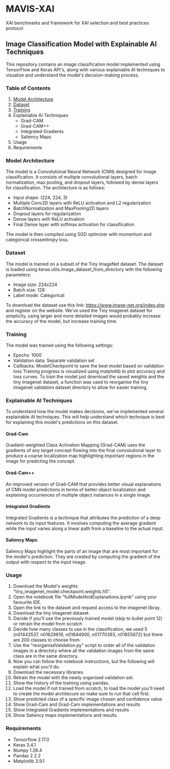 # MAVIS-XAI
XAI benchmarks and framework for XAI selection and best practices protocol

## Image Classification Model with Explainable AI Techniques
This repository contains an image classification model implemented using TensorFlow and Keras API's, along with various explainable AI techniques to visualize and understand the model's decision-making process.
### Table of Contents


1. [Model Architecture](#model-architecture)
2. [Dataset](#dataset)
3. [Training](#Training)
4. Explainable AI Techniques
    - Grad-CAM
    - Grad-CAM++
    - Integrated Gradients
    - Saliency Maps
5. Usage
6. Requirements

### Model Architecture
The model is a Convolutional Neural Network (CNN) designed for image classification. It consists of multiple convolutional layers, batch normalization, max pooling, and dropout layers, followed by dense layers for classification. The architecture is as follows:

+ Input shape: (224, 224, 3)
+ Multiple Conv2D layers with ReLU activation and L2 regularization
+ BatchNormalization and MaxPooling2D layers
+ Dropout layers for regularization
+ Dense layers with ReLU activation
+ Final Dense layer with softmax activation for classification

The model is then compiled using SGD optimizer with momentum and categorical crossentropy loss.

### Dataset
The model is trained on a subset of the Tiny ImageNet dataset. The dataset is loaded using keras.utils.image_dataset_from_directory with the following parameters:
+ Image size: 224x224
+ Batch size: 128
+ Label mode: Categorical
  
To download the dataset use this link: https://www.image-net.org/index.php and register on the website. We've used the Tiny Imagenet dataset for simplicity, using larger and more detailed images would probably increase the accuracy of the model, but increase training time.
### Training 
The model was trained using the following settings:
+ Epochs: 1000
+ Validation data: Separate validation set
+ Callbacks: ModelCheckpoint to save the best model based on validation loss
Training progress is visualized using matplotlib to plot accuracy and loss curves.
To train the model just download the saved weights and the tiny imagenet dataset, a function was used to reorganise the tiny imagenet validation dataset directory to allow for easier training.
### Explainable AI Techniques
To understand how the model makes decisions, we've implemented several explainable AI techniques. This will help understand which technique is best for explaining this model's predictions on this dataset.
#### Grad-Cam
Gradient-weighted Class Activation Mapping (Grad-CAM) uses the gradients of any target concept flowing into the final convolutional layer to produce a coarse localization map highlighting important regions in the image for predicting the concept.
#### Grad-Cam++
An improved version of Grad-CAM that provides better visual explanations of CNN model predictions in terms of better object localization and explaining occurrences of multiple object instances in a single image.
#### Integrated Gradients
Integrated Gradients is a technique that attributes the prediction of a deep network to its input features. It involves computing the average gradient while the input varies along a linear path from a baseline to the actual input.
#### Saliency Maps
Saliency Maps highlight the parts of an image that are most important for the model's prediction. They are created by computing the gradient of the output with respect to the input image.
### Usage

1. Download the Model's weights "tiny_imagenet_model.checkpoint.weights.h5".
2. Open the notebook file "fullModelAndExplanations.ipynb" using your favourite IDE.
3. Open the link to the dataset and request access to the imagenet libray.
4. Download the tiny imagenet dataset.
5. Decide if you'll use the previously trained model (skip to bullet point 12) or retrain the model from scratch 
6. Decide how many classes to use in the classification, we used 5 (n01443537, n01629819, n01644900, n01770393, n01855672) but there are 200 classes to choose from.
7. Use the "reorganiseValidation.py" script to order all of the validation images in a directory where all the validation images from the same class are in the same directory.
8. Now you can follow the notebook instructions, but the following will explain what you'll do.
9. Download the necessary libraries.
10. Retrain the model with the newly organised validation set.
11. Show the history of the training using pandas.
12. Load the model if not trained from scratch, to load the model you'll need to create the model architecure so make sure to run that cell first.
13. Show predicted class of a specific image chosen and confidence value
14. Show Grad-Cam and Grad-Cam implementations and results
15. Show Integrated Gradients implementations and results
16. Show Saliency maps implementations and results
### Requirements
+ Tensorflow 2.17.0
+ Keras 3.4.1
+ Numpy 1.26.4
+ Pandas 2.2.2
+ Matplotlib 3.9.1
